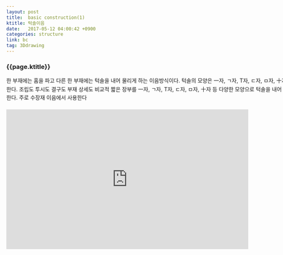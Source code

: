 ```yaml
---
layout: post
title:  basic construction(1)
ktitle: 턱솔이음
date:   2017-05-12 04:00:42 +0900
categories: structure
link: bc
tag: 3Ddrawing
---
```


<div style="width:900px; margin:0px auto">

<h3>
	{{page.ktitle}}
</h3>

<p style="line-height: 160%">한 부재에는 홈을 파고 다른 한 부재에는 턱솔을 내어 물리게 하는 이음방식이다. 턱솔의 모양은 一자, ㄱ자, T자, ㄷ자, ㅁ자, 十자 등이 있다. 홈이음이라고도 한다.
조립도 투시도 결구도 부재 상세도 비교적 짧은 장부를 一자, ㄱ자, T자, ㄷ자, ㅁ자, 十자 등 다양한 모양으로 턱솔을 내어 홈을 파낸 다른 재에 물리게 한다. 주로 수장재 이음에서 사용한다</p>	

</div>	

<div style="text-align:center; margin:20px 0px 30px 0px; display: block;">

<iframe width="640" height="370" src="https://www.youtube.com/embed/N2bbgtSGRho" frameborder="0" gesture="media" allow="encrypted-media" allowfullscreen></iframe>

</div>
